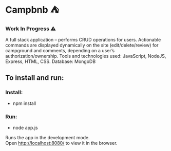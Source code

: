 # Campbnb :tent:
### Work In Progress :warning:
A full stack application – performs CRUD operations for users. 
Actionable commands are displayed dynamically on the site (edit/delete/review) for campground and comments, depending 
on a user’s authorization/ownership.
Tools and technologies used: JavaScript, NodeJS, Express, HTML, CSS. Database: MongoDB


## To install and run:
### Install:
* npm install

### Run:
* node app.js

Runs the app in the development mode.<br />
Open [http://localhost:8080/](http://localhost:8080/) to view it in the browser.


